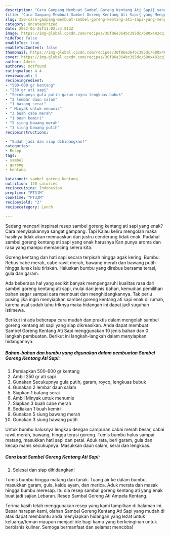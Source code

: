 ```yaml
---
description: "Cara Gampang Membuat Sambel Goreng Kentang Ati Sapi{ yang Menggugah Selera,  Menu Buat lebaran"
title: "Cara Gampang Membuat Sambel Goreng Kentang Ati Sapi{ yang Menggugah Selera,  Menu Buat lebaran"
slug: 350-cara-gampang-membuat-sambel-goreng-kentang-ati-sapi-yang-menggugah-selera-menu-buat-lebaran
category: Uncategorized
date: 2022-05-25T11:02:54.813Z
image: https://img-global.cpcdn.com/recipes/30f86e364bc395dc/680x482cq70/sambel-goreng-kentang-ati-sapi-foto-resep-utama.jpg
hideToc: false
enableToc: true
enableTocContent: false
thumbnail: https://img-global.cpcdn.com/recipes/30f86e364bc395dc/680x482cq70/sambel-goreng-kentang-ati-sapi-foto-resep-utama.jpg
cover: https://img-global.cpcdn.com/recipes/30f86e364bc395dc/680x482cq70/sambel-goreng-kentang-ati-sapi-foto-resep-utama.jpg
author: Admin
authorAv: notfound
ratingvalue: 4.4
reviewcount: 3
recipeingredient:
- "500-600 gr kentang"
- "250 gr ati sapi"
- "Secukupnya gula putih garam royco lengkuas bubuk"
- "2 lembar daun salam"
- "1 batang serai"
- " Minyak untuk menumis"
- "3 buah cabe merah"
- "1 buah kemiri"
- "5 siung bawang merah"
- "3 siung bawang putih"
recipeinstructions:

- "Sudah jadi dan siap dihidangkan!"
categories:
- Resep
tags:
- sambel
- goreng
- kentang

katakunci: sambel goreng kentang 
nutrition: 120 calories
recipecuisine: Indonesian
preptime: "PT31M"
cooktime: "PT32M"
recipeyield: "2"
recipecategory: Lunch

---
```



Sedang mencari inspirasi resep sambel goreng kentang ati sapi yang enak? Cara menyiapkannya sangat gampang. Tapi Kalau keliru mengolah maka hasilnya tidak akan memuaskan dan justru cenderung tidak enak. Padahal sambel goreng kentang ati sapi yang enak harusnya Kan punya aroma dan rasa yang mampu memancing selera kita.


Goreng kentang dan hati sapi secara terpisah hingga agak kering. Bumbu: Rebus cabe merah, cabe rawit merah, bawang merah dan bawang putih hingga lunak lalu tiriskan. Haluskan bumbu yang direbus bersama terasi, gula dan garam.

Ada beberapa hal yang sedikit banyak mempengaruhi kualitas rasa dari sambel goreng kentang ati sapi, mulai dari jenis bahan, kemudian pemilihan bahan segar sampai cara membuat dan menghidangkannya. Tak perlu pusing jika ingin menyiapkan sambel goreng kentang ati sapi enak di rumah, karena asal sudah tahu triknya maka hidangan ini dapat jadi suguhan istimewa.


Berikut ini ada beberapa cara mudah dan praktis dalam mengolah sambel goreng kentang ati sapi yang siap dikreasikan. Anda dapat membuat Sambel Goreng Kentang Ati Sapi menggunakan 10 jenis bahan dan 0 langkah pembuatan. Berikut ini langkah-langkah dalam menyiapkan hidangannya.

<!--inarticleads1-->

##### Bahan-bahan dan bumbu yang digunakan dalam pembuatan Sambel Goreng Kentang Ati Sapi:

1. Persiapkan 500-600 gr kentang
1. Ambil 250 gr ati sapi
1. Gunakan Secukupnya gula putih, garam, royco, lengkuas bubuk
1. Gunakan 2 lembar daun salam
1. Siapkan 1 batang serai
1. Ambil  Minyak untuk menumis
1. Siapkan 3 buah cabe merah
1. Sediakan 1 buah kemiri
1. Gunakan 5 siung bawang merah
1. Gunakan 3 siung bawang putih


Untuk bumbu halusnya lengkap dengan campuran cabai merah besar, cabai rawit merah, bawang, hingga terasi goreng. Tumis bumbu halus sampai matang, masukkan hati sapi dan petai. Aduk rata, beri garam, gula dan kecap manis secukupnya. Masukkan daun salam, serai dan lengkuas. 

<!--inarticleads2-->

##### Cara buat Sambel Goreng Kentang Ati Sapi:


1. Selesai dan siap dihidangkan!

Tumis bumbu hingga matang dan tanak. Tuang air ke dalam bumbu, masukkan garam, gula, kaldu ayam, dan merica. Aduk merata dan masak hingga bumbu meresap. Itu dia resep sambal goreng kentang ati yang enak buat jadi sajian Lebaran. Resep Sambal Goreng Ati Ampela Kentang. 

Terima kasih telah menggunakan resep yang kami tampilkan di halaman ini. Besar harapan kami, olahan Sambel Goreng Kentang Ati Sapi yang mudah di atas dapat membantu anda menyiapkan hidangan yang lezat untuk keluarga/teman maupun menjadi ide bagi kamu yang berkeinginan untuk berbisnis kuliner. Semoga bermanfaat dan selamat mencoba!
